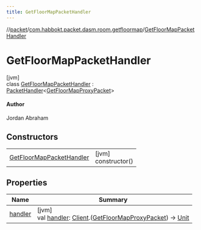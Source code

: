 ```yaml
---
title: GetFloorMapPacketHandler
---
```

//[packet](../../../index.html)/[com.habbokt.packet.dasm.room.getfloormap](../index.html)/[GetFloorMapPacketHandler](index.html)



# GetFloorMapPacketHandler



[jvm]\
class [GetFloorMapPacketHandler](index.html) : [PacketHandler](../../../../api/api/com.habbokt.api.packet/-packet-handler/index.html)&lt;[GetFloorMapProxyPacket](../-get-floor-map-proxy-packet/index.html)&gt; 

#### Author



Jordan Abraham



## Constructors


| | |
|---|---|
| [GetFloorMapPacketHandler](-get-floor-map-packet-handler.html) | [jvm]<br>constructor() |


## Properties


| Name | Summary |
|---|---|
| [handler](../../com.habbokt.packet.dasm.room.roomdirectory/-room-directory-packet-handler/index.html#1557074007%2FProperties%2F-1665284158) | [jvm]<br>val [handler](../../com.habbokt.packet.dasm.room.roomdirectory/-room-directory-packet-handler/index.html#1557074007%2FProperties%2F-1665284158): [Client](../../../../api/api/com.habbokt.api.client/-client/index.html).([GetFloorMapProxyPacket](../-get-floor-map-proxy-packet/index.html)) -&gt; [Unit](https://kotlinlang.org/api/latest/jvm/stdlib/kotlin/-unit/index.html) |

